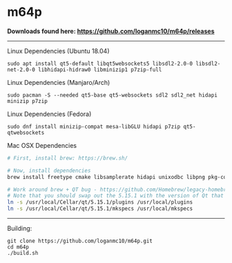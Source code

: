 # m64p

**Downloads found here: https://github.com/loganmc10/m64p/releases**
___

Linux Dependencies (Ubuntu 18.04)
```
sudo apt install qt5-default libqt5websockets5 libsdl2-2.0-0 libsdl2-net-2.0-0 libhidapi-hidraw0 libminizip1 p7zip-full
```
Linux Dependencies (Manjaro/Arch)
```
sudo pacman -S --needed qt5-base qt5-websockets sdl2 sdl2_net hidapi minizip p7zip
```
Linux Dependencies (Fedora)
```
sudo dnf install minizip-compat mesa-libGLU hidapi p7zip qt5-qtwebsockets
```

Mac OSX Dependencies

```sh
# First, install brew: https://brew.sh/

# Now, install dependencies
brew install freetype cmake libsamplerate hidapi unixodbc libpng pkg-config sdl2_net sdl2 qt libpq

# Work around brew + QT bug - https://github.com/Homebrew/legacy-homebrew/issues/29938
# Note that you should swap out the 5.15.1 with the version of Qt that was installed above
ln -s /usr/local/Cellar/qt/5.15.1/plugins /usr/local/plugins
ln -s /usr/local/Cellar/qt/5.15.1/mkspecs /usr/local/mkspecs
```
___
Building:
```
git clone https://github.com/loganmc10/m64p.git
cd m64p
./build.sh
```
